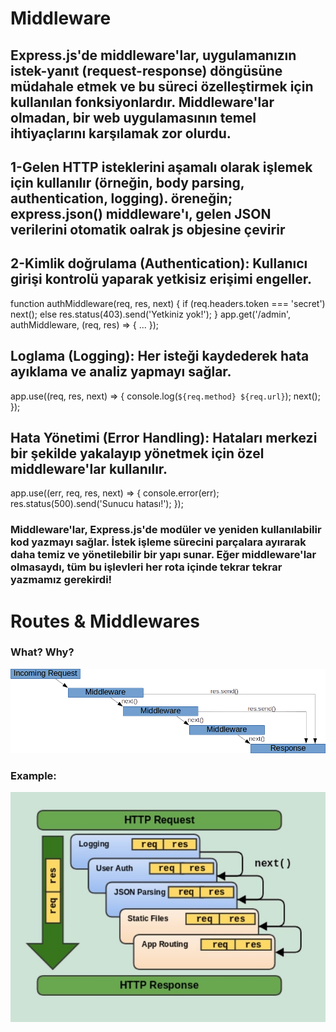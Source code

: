 # Middleware
## Express.js'de middleware'lar, uygulamanızın istek-yanıt (request-response) döngüsüne müdahale etmek ve bu süreci özelleştirmek için kullanılan fonksiyonlardır. Middleware'lar olmadan, bir web uygulamasının temel ihtiyaçlarını karşılamak zor olurdu.

## 1-Gelen HTTP isteklerini aşamalı olarak işlemek için kullanılır (örneğin, body parsing, authentication, logging). öreneğin; express.json() middleware'ı, gelen JSON verilerini otomatik oalrak js objesine çevirir

## 2-Kimlik doğrulama (Authentication): Kullanıcı girişi kontrolü yaparak yetkisiz erişimi engeller.

function authMiddleware(req, res, next) {
  if (req.headers.token === 'secret') next();
  else res.status(403).send('Yetkiniz yok!');
}
app.get('/admin', authMiddleware, (req, res) => { ... });

## Loglama (Logging): Her isteği kaydederek hata ayıklama ve analiz yapmayı sağlar. 
app.use((req, res, next) => {
  console.log(`${req.method} ${req.url}`);
  next();
});
## Hata Yönetimi (Error Handling): Hataları merkezi bir şekilde yakalayıp yönetmek için özel middleware'lar kullanılır.
app.use((err, req, res, next) => {
  console.error(err);
  res.status(500).send('Sunucu hatası!');
});

### Middleware'lar, Express.js'de modüler ve yeniden kullanılabilir kod yazmayı sağlar. İstek işleme sürecini parçalara ayırarak daha temiz ve yönetilebilir bir yapı sunar. Eğer middleware'lar olmasaydı, tüm bu işlevleri her rota içinde tekrar tekrar yazmamız gerekirdi!

# Routes & Middlewares

### What? Why?

![](./middlewares1.png)

### Example:

![](./middlewares2.jpeg)
